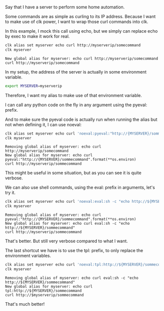 Say that I have a server to perform some home automation.

Some commands are as simple as curling to its IP address. Because I want to make use of clk power, I want to wrap those curl commands into clk.

In this example, I mock this call using echo, but we simply can replace echo by exec to make it work for real.

```bash
clk alias set myserver echo curl http://myserverip/somecommand
clk myserver
```

    New global alias for myserver: echo curl http://myserverip/somecommand
    curl http://myserverip/somecommand

In my setup, the address of the server is actually in some environment variable.

```bash
export MYSERVER=myserverip
```

Therefore, I want my alias to make use of that environment variable.

I can call any python code on the fly in any argument using the pyeval: prefix.

And to make sure the pyeval code is actually run when running the alias but not when defining it, I can use noeval:

```bash
clk alias set myserver echo curl 'noeval:pyeval:"http://{MYSERVER}/sommecommand".format(**os.environ)'
clk myserver
```

    Removing global alias of myserver: echo curl http://myserverip/somecommand
    New global alias for myserver: echo curl pyeval:"http://{MYSERVER}/sommecommand".format(**os.environ)
    curl http://myserverip/sommecommand

This might be useful in some situation, but as you can see it is quite verbose.

We can also use shell commands, using the eval: prefix in arguments, let's try it.

```bash
clk alias set myserver echo curl 'noeval:eval:sh -c "echo http://${MYSERVER}/sommecommand"'
clk myserver
```

    Removing global alias of myserver: echo curl pyeval:"http://{MYSERVER}/sommecommand".format(**os.environ)
    New global alias for myserver: echo curl eval:sh -c "echo http://${MYSERVER}/sommecommand"
    curl http://myserverip/sommecommand

That's better. But still very verbose compared to what I want.

The last shortcut we have is to use the tpl: prefix, to only replace the environment variables.

```bash
clk alias set myserver echo curl 'noeval:tpl:http://${MYSERVER}/sommecommand'
clk myserver
```

    Removing global alias of myserver: echo curl eval:sh -c "echo http://${MYSERVER}/sommecommand"
    New global alias for myserver: echo curl tpl:http://${MYSERVER}/sommecommand
    curl http://$myserverip/sommecommand

That's much better!
